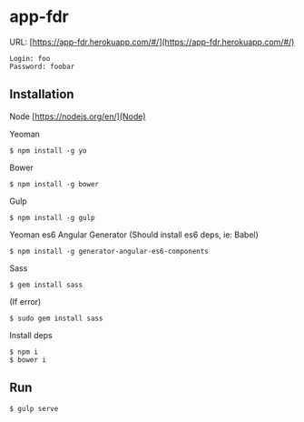 # app-fdr

URL: [https://app-fdr.herokuapp.com/#/](https://app-fdr.herokuapp.com/#/)
```
Login: foo
Password: foobar
```

## Installation

Node
[https://nodejs.org/en/](Node)

Yeoman
```
$ npm install -g yo
```

Bower
```
$ npm install -g bower
```

Gulp
```
$ npm install -g gulp
```

Yeoman es6 Angular Generator
(Should install es6 deps, ie: Babel)
```
$ npm install -g generator-angular-es6-components
```

Sass
```
$ gem install sass
```
(If error)

```
$ sudo gem install sass
```

Install deps
```
$ npm i
$ bower i
```

## Run
```
$ gulp serve
```
